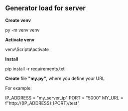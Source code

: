 **Generator load for server**
-

**Create venv**	

py -m venv venv

**Activate venv**

venv\Scripta\activate

**Install**

pip install -r requirements.txt

**Create** file **"my.py"**, where you define your URL 

For example:

IP_ADDRESS = "my_server_ip"
PORT = "5000"
MY_URL = f"http://{IP_ADDRESS}:{PORT}/test"
